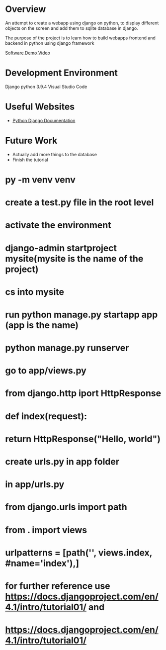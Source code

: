 # Overview

An attempt to create a webapp using django on python, to display different objects on the screen and add them to sqlite database in django. 

The purpose of the project is to learn how to build webapps frontend and backend in python using django framework

[Software Demo Video](https://youtu.be/43__pdjOuqk)

# Development Environment

Django
python 3.9.4
Visual Studio Code

# Useful Websites

* [Python Django Documentation](https://docs.djangoproject.com/en/4.1/)


# Future Work

* Actually add more things to the database
* Finish the tutorial

# py -m venv venv
# create a test.py file in the root level
# activate the environment
# django-admin startproject mysite(mysite is the name of the project)
# cs into mysite
# run python manage.py startapp app (app is the name)
# python manage.py runserver
# go to app/views.py 
# from django.http iport HttpResponse
# def index(request):
# return HttpResponse("Hello, world") 
# create urls.py in app folder
# in app/urls.py
# from django.urls import path
# from . import views
# urlpatterns = [path('', views.index, #name='index'),] 
# for further reference use https://docs.djangoproject.com/en/4.1/intro/tutorial01/ and
# https://docs.djangoproject.com/en/4.1/intro/tutorial01/